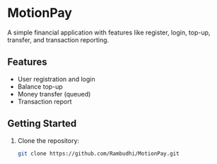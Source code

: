 # MotionPay

A simple financial application with features like register, login, top-up, transfer, and transaction reporting.

## Features

- User registration and login
- Balance top-up
- Money transfer (queued)
- Transaction report

## Getting Started

1. Clone the repository:
   ```bash
   git clone https://github.com/Rambudhi/MotionPay.git
   ```
